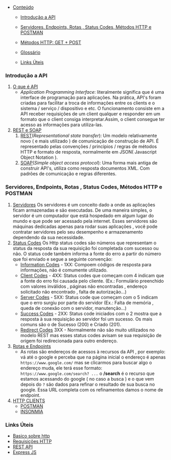 #
  - [Conteúdo](#conteúdo)
    - [Introdução a API](#introdução-a-api)
    - [Servidores, Endpoints, Rotas , Status Codes, Métodos HTTP e POSTMAN](#servidores-endpoints-rotas--status-codes-métodos-http-e-postman)
    - [Métodos HTTP: GET + POST](#métodos-http-get--post)
  
    
    - [Glossário](#glossário)
    - [Links Úteis](#links-úteis)

### Introdução a API

1. [O que é API](#api-pra-que-serve)
   - _Application Programming Interface_: literalmente significa que é uma interface de programação para aplicações. Na prática, API's foram criadas para facilitar a troca de informações entre os clients e o sistema / serviço / dispositivo e etc. O funcionamento consiste em a API receber requisições de um client qualquer e responder em um formato que o client consiga interpretar.Assim, o client consegue ter acesso as informações para utiliza-las.
2. [REST e SOAP](#o-que-e-rest)
   1. [REST](https://becode.com.br/o-que-e-api-rest-e-restful/)(_Representational state transfer_): Um modelo relativamente novo ( e mais utilizado ) de comunicação de construção de API. É representado pelas convenções / princípios / regras de métodos HTTP e formato de resposta, normalmente em JSON( Javascript Object Notation ).
   2. [SOAP](https://www.ibm.com/docs/pt-br/integration-bus/10.0?topic=services-what-is-soap)(_Simple object access protocol_): Uma forma mais antiga de construir API's, utiliza como resposta documentos XML. Com padrões de comunicação e regras diferentes.

### Servidores, Endpoints, Rotas , Status Codes, Métodos HTTP e POSTMAN

1. [Servidores](https://www.controle.net/faq/o-que-sao-servidores)
   Os servidores é um conceito dado a onde as aplicações ficam armazenadas e são executadas. De uma maneira simples, o servidor é um computador que está hospedado em algum lugar do mundo e que pode ser acessado pela internet. Esses servidores são máquinas dedicadas apenas para rodar suas aplicações , você pode contratar servidores pelo seu desempenho e armazenamento dependendo da sua necessidade.
2. [Status Codes](#status-codes)
   Os Http status codes são números que representam o status da resposta da sua requisição foi completada com sucesso ou não. O status code também informa a fonte do erro a partir do número que foi enviado e segue a seguinte convenção:
   - [Information Codes](https://developer.mozilla.org/en-US/docs/Web/HTTP/Status#information_responses) -
     1XX: Compoem códigos de resposta para informações, não é comumente utilizado.
   - [Client Codes](https://developer.mozilla.org/en-US/docs/Web/HTTP/Status#client_error_responses) -
     4XX: Status codes que começam com 4 indicam que a fonte do erro foi causada pelo cliente. (Ex.: Formulário preenchido com valores inválidos , páginas não encontradas , endereço solicitado não encontrado , falta de autorização...)
   - [Server Codes](https://developer.mozilla.org/en-US/docs/Web/HTTP/Status#server_error_responses) -
     5XX: Status code que começam com o 5 indicam que o erro surgiu por parte do servidor (Ex.: Falta de memória , queda de conexão com o servidor, manutenção...)
   - [Success Codes](https://developer.mozilla.org/en-US/docs/Web/HTTP/Status#successful_responses) -
     2XX: Status code iniciados com o 2 mostra que a resposta à sua requisição ao servidor foi um sucesso. Os mais comuns são o de Sucesso (200) e Criado (201).
   - [Redirect Codes](https://developer.mozilla.org/en-US/docs/Web/HTTP/Status#redirection_messages)
     3XX - Normalmente não são muito utilizados no modelo REST mas esses status codes avisam se sua requisição de origem foi redirecionada para outro endereço.
3. [Rotas e Endpoints]()
   - As rotas são endereços de acessos à recursos da API , por exemplo: vá até o google e perceba que na página inicial o endereço é apenas `https://www.google.com/` mas se clicarmos para buscar algo o endereço muda, ele terá esse formato: `https://www.google.com/search? ...` o **/search** é o recurso que estamos acessando do google ( no caso a busca ) e o que vem depois do `?` são dados para refinar o resultado de sua busca no google. Essa URL completa com os refinamentos damos o nome de endpoint.
4. [HTTP CLIENTS](#http-clients)
   - [POSTMAN](https://www.postman.com/)
   - [INSONMIA](https://insomnia.rest/)





### Links Úteis

- [Basico sobre http](https://developer.mozilla.org/pt-BR/docs/Web/HTTP/Basics_of_HTTP)
- [Requisições HTTP](https://developer.mozilla.org/pt-BR/docs/Web/HTTP/Messages#requisi%C3%A7%C3%B5es_http)
- [REST API](https://becode.com.br/o-que-e-api-rest-e-restful/)
- [Express JS](https://expressjs.com/pt-br/)


